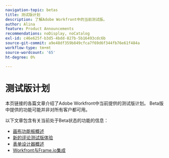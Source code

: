 ```yaml
---
navigation-topic: betas
title: 测试版计划
description: 了解Adobe Workfront中的当前测试版。
author: Alina
feature: Product Announcements
recommendations: noDisplay, noCatalog
exl-id: c46e625f-b3d5-4bdd-827b-5b16493cdc6b
source-git-commit: a9e48df359b849cfca7f69d6f344fb76e61f484a
workflow-type: tm+mt
source-wordcount: '65'
ht-degree: 0%

---
```


# 测试版计划

本页链接的各篇文章介绍了Adobe Workfront中当前提供的测试版计划。 Beta版中提供的功能可能并非对所有客户都可用。

以下文章包含有关当前处于Beta状态的功能的信息：

* [画布功能板概述](/help/quicksilver/reports-and-dashboards/dashboards/creating-and-managing-dashboards/canvas-dashboards-overview.md)
* [新的评论测试版体验](../betas/new-commenting-experience-beta/new-commenting-beta-experience-information.md)
* [表单设计器概述](../../administration-and-setup/customize-workfront/create-manage-custom-forms/form-designer/form-designer-overview.md)
* [Workfront与Frame.io集成](/help/quicksilver/product-announcements/betas/frame-io-wf-integration-alpha/frame-io-wf-integration-alpha-overview.md)


<!--

drafted for later when we start releasing features for the commenting experience. When we can launch the beta article for new commenting experience, replace what you have here with this: 
 
The features described in this page are currently available as part of beta programs. Features that are available in beta might not be available to all customers. 


## New commenting exprience Beta

* [New commenting experience](../betas/new-commenting-experience-beta/unified-commenting-experience.md)
* [New commenting experience beta release activity](../betas/new-commenting-experience-beta/new-commenting-beta-experience-information.md)

## New form designer Beta

* [Form designer overview](../../administration-and-setup/customize-workfront/create-manage-custom-forms/form-designer/form-designer-overview.md)

-->